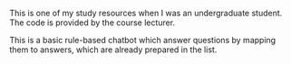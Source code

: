 This is one of my study resources when I was an undergraduate student. The code is provided by the course lecturer.

This is a basic rule-based chatbot which answer questions by mapping them to answers, which are already prepared in the list.
